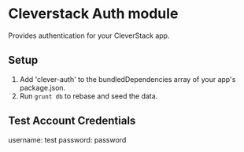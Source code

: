 # Cleverstack Auth module
Provides authentication for your CleverStack app.

## Setup
1. Add 'clever-auth' to the bundledDependencies array of your app's package.json.
2. Run `grunt db` to rebase and seed the data.

## Test Account Credentials

username: test
password: password
